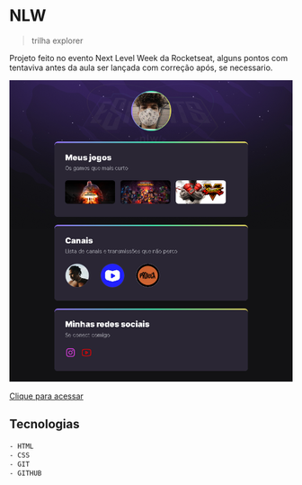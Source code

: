 # NLW 

>trilha explorer

Projeto feito no evento Next Level Week da Rocketseat, alguns pontos com tentaviva antes da aula ser lançada com correção após, se necessario.

![preview](./.github/preview.png)

[Clique para acessar](https://ademivaldo.github.io/NLW/)

## Tecnologias

    - HTML
    - CSS
    - GIT
    - GITHUB

